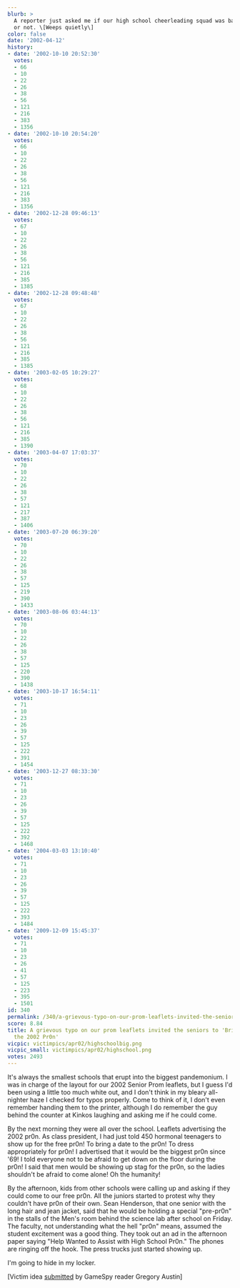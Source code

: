 ```yaml
---
blurb: >
  A reporter just asked me if our high school cheerleading squad was barely legal
  or not. \[Weeps quietly\]
color: false
date: '2002-04-12'
history:
- date: '2002-10-10 20:52:30'
  votes:
  - 66
  - 10
  - 22
  - 26
  - 38
  - 56
  - 121
  - 216
  - 383
  - 1356
- date: '2002-10-10 20:54:20'
  votes:
  - 66
  - 10
  - 22
  - 26
  - 38
  - 56
  - 121
  - 216
  - 383
  - 1356
- date: '2002-12-28 09:46:13'
  votes:
  - 67
  - 10
  - 22
  - 26
  - 38
  - 56
  - 121
  - 216
  - 385
  - 1385
- date: '2002-12-28 09:48:48'
  votes:
  - 67
  - 10
  - 22
  - 26
  - 38
  - 56
  - 121
  - 216
  - 385
  - 1385
- date: '2003-02-05 10:29:27'
  votes:
  - 68
  - 10
  - 22
  - 26
  - 38
  - 56
  - 121
  - 216
  - 385
  - 1390
- date: '2003-04-07 17:03:37'
  votes:
  - 70
  - 10
  - 22
  - 26
  - 38
  - 57
  - 121
  - 217
  - 387
  - 1406
- date: '2003-07-20 06:39:20'
  votes:
  - 70
  - 10
  - 22
  - 26
  - 38
  - 57
  - 125
  - 219
  - 390
  - 1433
- date: '2003-08-06 03:44:13'
  votes:
  - 70
  - 10
  - 22
  - 26
  - 38
  - 57
  - 125
  - 220
  - 390
  - 1438
- date: '2003-10-17 16:54:11'
  votes:
  - 71
  - 10
  - 23
  - 26
  - 39
  - 57
  - 125
  - 222
  - 391
  - 1454
- date: '2003-12-27 08:33:30'
  votes:
  - 71
  - 10
  - 23
  - 26
  - 39
  - 57
  - 125
  - 222
  - 392
  - 1468
- date: '2004-03-03 13:10:40'
  votes:
  - 71
  - 10
  - 23
  - 26
  - 39
  - 57
  - 125
  - 222
  - 393
  - 1484
- date: '2009-12-09 15:45:37'
  votes:
  - 71
  - 10
  - 23
  - 26
  - 41
  - 57
  - 125
  - 223
  - 395
  - 1501
id: 340
permalink: /340/a-grievous-typo-on-our-prom-leaflets-invited-the-seniors-to-bring-a-date-to-the-2002-pr0n/
score: 8.84
title: A grievous typo on our prom leaflets invited the seniors to 'Bring a Date to
  the 2002 Pr0n'
vicpic: victimpics/apr02/highschoolbig.png
vicpic_small: victimpics/apr02/highschool.png
votes: 2493
---
```


It's always the smallest schools that erupt into the biggest
pandemonium. I was in charge of the layout for our 2002 Senior Prom
leaflets, but I guess I'd been using a little too much white out, and I
don't think in my bleary all-nighter haze I checked for typos properly.
Come to think of it, I don't even remember handing them to the printer,
although I do remember the guy behind the counter at Kinkos laughing and
asking me if he could come.

By the next morning they were all over the school. Leaflets advertising
the 2002 pr0n. As class president, I had just told 450 hormonal
teenagers to show up for the free pr0n! To bring a date to the pr0n! To
dress appropriately for pr0n! I advertised that it would be the biggest
pr0n since '69! I told everyone not to be afraid to get down on the
floor during the pr0n! I said that men would be showing up stag for the
pr0n, so the ladies shouldn't be afraid to come alone! Oh the humanity!

By the afternoon, kids from other schools were calling up and asking if
they could come to our free pr0n. All the juniors started to protest why
they couldn't have pr0n of their own. Sean Henderson, that one senior
with the long hair and jean jacket, said that he would be holding a
special "pre-pr0n" in the stalls of the Men's room behind the science
lab after school on Friday. The faculty, not understanding what the hell
"pr0n" means, assumed the student excitement was a good thing. They took
out an ad in the afternoon paper saying "Help Wanted to Assist with High
School Pr0n." The phones are ringing off the hook. The press trucks just
started showing up.

I'm going to hide in my locker.

\[Victim idea [submitted](mailto:feedback@gamespy.com) by GameSpy reader
Gregory Austin\]